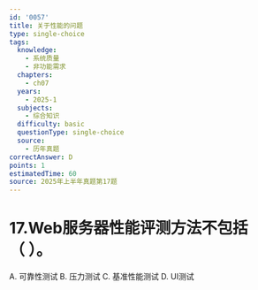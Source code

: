 ```yaml
---
id: '0057'
title: 关于性能的问题
type: single-choice
tags:
  knowledge:
    - 系统质量
    - 非功能需求
  chapters:
    - ch07
  years:
    - 2025-1
  subjects:
    - 综合知识
  difficulty: basic
  questionType: single-choice
  source:
    - 历年真题
correctAnswer: D
points: 1
estimatedTime: 60
source: 2025年上半年真题第17题
---
```

# 17.Web服务器性能评测方法不包括（ ）。

A. 可靠性测试
B. 压力测试
C. 基准性能测试
D. UI测试

